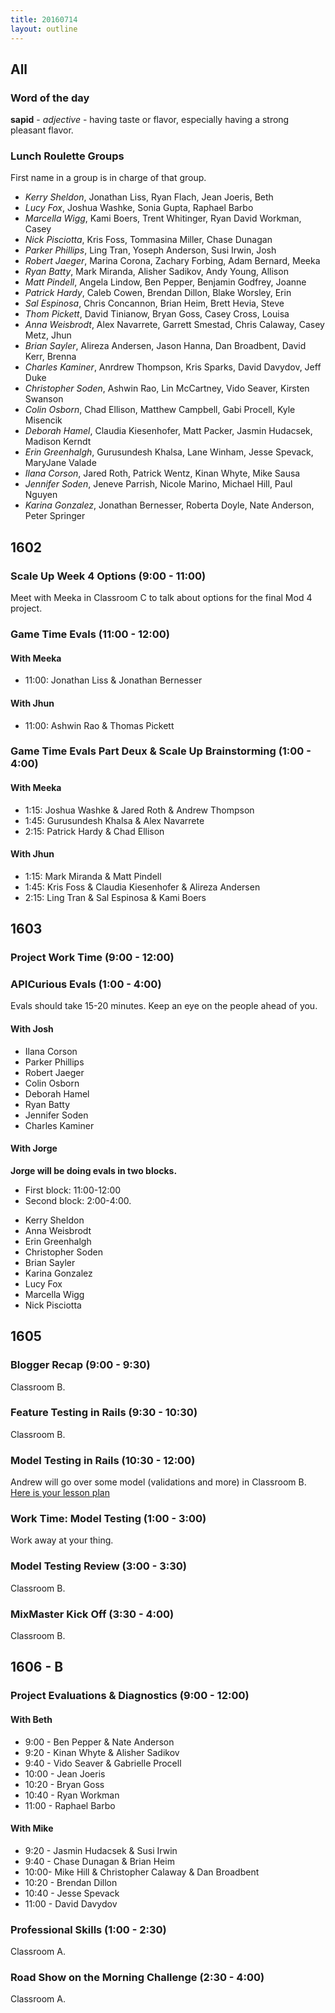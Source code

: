 ```yaml
---
title: 20160714
layout: outline
---
```


## All

### Word of the day

**sapid** - _adjective_ - having taste or flavor, especially having a strong
pleasant flavor.


### Lunch Roulette Groups

First name in a group is in charge of that group.

* *Kerry Sheldon*, Jonathan Liss, Ryan Flach, Jean Joeris, Beth
* *Lucy Fox*, Joshua Washke, Sonia Gupta, Raphael Barbo
* *Marcella Wigg*, Kami Boers, Trent Whitinger, Ryan David Workman, Casey
* *Nick Pisciotta*, Kris Foss, Tommasina Miller, Chase Dunagan
* *Parker Phillips*, Ling Tran, Yoseph Anderson, Susi Irwin, Josh
* *Robert Jaeger*, Marina Corona, Zachary Forbing, Adam Bernard, Meeka
* *Ryan Batty*, Mark Miranda, Alisher Sadikov, Andy Young, Allison
* *Matt Pindell*, Angela Lindow, Ben Pepper, Benjamin Godfrey, Joanne
* *Patrick Hardy*, Caleb Cowen, Brendan Dillon, Blake Worsley, Erin
* *Sal Espinosa*, Chris Concannon, Brian Heim, Brett Hevia, Steve
* *Thom Pickett*, David Tinianow, Bryan Goss, Casey Cross, Louisa
* *Anna Weisbrodt*, Alex Navarrete, Garrett Smestad, Chris Calaway, Casey Metz, Jhun
* *Brian Sayler*, Alireza Andersen, Jason Hanna, Dan Broadbent, David Kerr, Brenna
* *Charles Kaminer*, Anrdrew Thompson, Kris Sparks, David Davydov, Jeff Duke
* *Christopher Soden*, Ashwin Rao, Lin McCartney, Vido Seaver, Kirsten Swanson
* *Colin Osborn*, Chad Ellison, Matthew Campbell, Gabi Procell, Kyle Misencik
* *Deborah Hamel*, Claudia Kiesenhofer, Matt Packer, Jasmin Hudacsek, Madison Kerndt
* *Erin Greenhalgh*, Gurusundesh Khalsa, Lane Winham, Jesse Spevack, MaryJane Valade
* *Ilana Corson*, Jared Roth, Patrick Wentz, Kinan Whyte, Mike Sausa
* *Jennifer Soden*, Jeneve Parrish, Nicole Marino, Michael Hill, Paul Nguyen
* *Karina Gonzalez*, Jonathan Bernesser, Roberta Doyle, Nate Anderson, Peter Springer

## 1602

### Scale Up Week 4 Options (9:00 - 11:00)

Meet with Meeka in Classroom C to talk about options for the final Mod 4 project.

### Game Time Evals (11:00 - 12:00)

#### With Meeka

- 11:00: Jonathan Liss & Jonathan Bernesser

#### With Jhun

- 11:00: Ashwin Rao & Thomas Pickett

### Game Time Evals Part Deux & Scale Up Brainstorming (1:00 - 4:00)

#### With Meeka

- 1:15: Joshua Washke & Jared Roth & Andrew Thompson
- 1:45: Gurusundesh Khalsa & Alex Navarrete
- 2:15: Patrick Hardy & Chad Ellison

#### With Jhun

- 1:15: Mark Miranda & Matt Pindell
- 1:45: Kris Foss & Claudia Kiesenhofer & Alireza Andersen
- 2:15: Ling Tran & Sal Espinosa & Kami Boers

## 1603

### Project Work Time (9:00 - 12:00)

### APICurious Evals (1:00 - 4:00)

Evals should take 15-20 minutes. Keep an eye on the people ahead of you.

#### With Josh

- Ilana Corson
- Parker Phillips
- Robert Jaeger
- Colin Osborn
- Deborah Hamel
- Ryan Batty
- Jennifer Soden
- Charles Kaminer

#### With Jorge

**Jorge will be doing evals in two blocks.**
 * First block: 11:00-12:00
 * Second block: 2:00-4:00.

- Kerry Sheldon
- Anna Weisbrodt
- Erin Greenhalgh
- Christopher Soden
- Brian Sayler
- Karina Gonzalez
- Lucy Fox
- Marcella Wigg
- Nick Pisciotta

## 1605

### Blogger Recap (9:00 - 9:30)

Classroom B.

### Feature Testing in Rails (9:30 - 10:30)

Classroom B.

### Model Testing in Rails (10:30 - 12:00)

Andrew will go over some model (validations and more) in Classroom B. [Here is your lesson plan](https://github.com/turingschool/lesson_plans/blob/master/ruby_02-web_applications_with_ruby/model_testing_in_rails.markdown)

### Work Time: Model Testing (1:00 - 3:00)

Work away at your thing.

### Model Testing Review (3:00 - 3:30)

Classroom B.

### MixMaster Kick Off (3:30 - 4:00)

Classroom B.


## 1606 - B

### Project Evaluations & Diagnostics (9:00 - 12:00)

#### With Beth
* 9:00 - Ben Pepper & Nate Anderson
* 9:20 - Kinan Whyte & Alisher Sadikov
* 9:40 - Vido Seaver & Gabrielle Procell
* 10:00 - Jean Joeris
* 10:20 - Bryan Goss
* 10:40 - Ryan Workman
* 11:00 - Raphael Barbo

#### With Mike
* 9:20 - Jasmin Hudacsek & Susi Irwin
* 9:40 - Chase Dunagan & Brian Heim
* 10:00- Mike Hill & Christopher Calaway & Dan Broadbent
* 10:20 - Brendan Dillon
* 10:40 - Jesse Spevack
* 11:00 - David Davydov

### Professional Skills (1:00 - 2:30)

Classroom A.

### Road Show on the Morning Challenge (2:30 - 4:00)

Classroom A.
